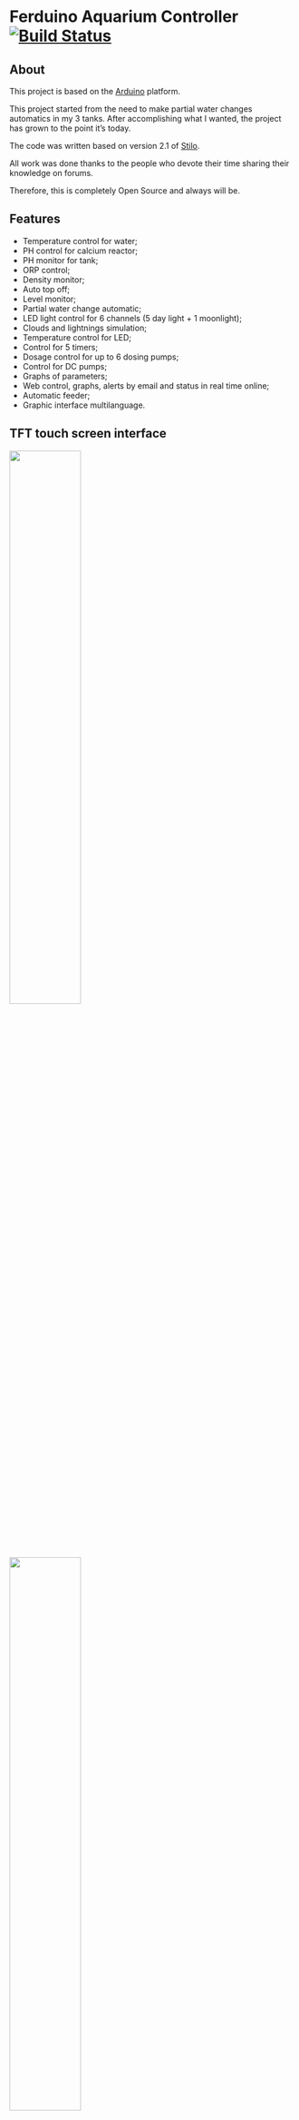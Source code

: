# Ferduino Aquarium Controller [![Build Status](https://travis-ci.com/FernandoGarcia/FerduinoAquariumController.svg?branch=master)](https://travis-ci.com/FernandoGarcia/FerduinoAquariumController)

## About

This project is based on the [Arduino] platform.

This project started from the need to make partial water changes automatics in my 3 tanks.
After accomplishing what I wanted, the project has grown to the point it’s today.

The code was written based on version 2.1 of [Stilo].

All work was done thanks to the people who devote their time sharing their knowledge on forums.

Therefore, this is completely Open Source and always will be.

## Features

-   Temperature control for water;
-   PH control for calcium reactor;
-   PH monitor for tank;
-   ORP control;
-   Density monitor;
-   Auto top off;
-   Level monitor;
-   Partial water change automatic;
-   LED light control for 6 channels (5 day light + 1 moonlight);
-   Clouds and lightnings simulation;
-   Temperature control for LED;
-   Control for 5 timers;
-   Dosage control for up to 6 dosing pumps;
-   Control for DC pumps;
-   Graphs of parameters;
-   Web control, graphs, alerts by email and status in real time online;
-   Automatic feeder;
-   Graphic interface multilanguage.

## TFT touch screen interface

<img width="50%" src="https://www.ferduino.com/forum/gallery/image.php?album_id=10&image_id=26">

<img width="50%" src="https://www.ferduino.com/forum/gallery/image.php?album_id=10&image_id=28">

<img width="50%" src="https://www.ferduino.com/forum/gallery/image.php?album_id=10&image_id=38">

<img width="50%" src="https://www.ferduino.com/forum/gallery/image.php?album_id=10&image_id=27">

<img width="50%" src="https://www.ferduino.com/forum/gallery/image.php?album_id=10&image_id=240">

<img width="50%" src="https://www.ferduino.com/forum/gallery/image.php?album_id=10&image_id=451">

<img width="50%" src="https://www.ferduino.com/forum/gallery/image.php?album_id=10&image_id=242">

<img width="50%" src="https://www.ferduino.com/forum/gallery/image.php?album_id=10&image_id=241">

## Web interface

<img width="50%" src="https://www.ferduino.com/forum/gallery/image.php?album_id=11&image_id=511">

<img width="50%" src="https://www.ferduino.com/forum/gallery/image.php?album_id=11&image_id=512">

<img width="50%" src="https://www.ferduino.com/forum/gallery/image.php?album_id=11&image_id=513">

<img width="50%" src="https://www.ferduino.com/forum/gallery/image.php?album_id=11&image_id=514">

<img width="50%" src="https://www.ferduino.com/forum/gallery/image.php?album_id=11&image_id=515">

<img width="50%" src="https://www.ferduino.com/forum/gallery/image.php?album_id=11&image_id=516">

## Part list

[1 x Arduino mega 2560]

<img width="50%" src="http://arduino.cc/en/uploads/Main/ArduinoMega2560_R3_Fronte.jpg">

[1 x TFT touch screen with resolution 400 x 240]

<img width="50%" src="http://imall.iteadstudio.com/media/catalog/product/cache/1/image/9df78eab33525d08d6e5fb8d27136e95/i/m/im120419006_3.jpg">

[1 X TFT shield]

<img width="50%" src="https://www.ferduino.com/forum/gallery/image.php?album_id=11&image_id=616">

[1 x RTC DS3231 module without external EEPROM]

<img width="50%" src="https://www.ferduino.com/forum/gallery/image.php?album_id=11&image_id=617">

[3 x Temperature sensor DS18B20]

<img width="50%" src="https://www.ferduino.com/forum/gallery/image.php?album_id=11&image_id=524">

[1 x Relay board]

<img width="50%" src="https://ferduino.com/wp-content/uploads/2015/09/SSR-module-board-16-channels.jpg">

[Prototype shield] or [screw shield]

<img width="50%" src="https://www.ferduino.com/forum/gallery/image.php?album_id=11&image_id=112">

<img width="50%" src="http://shop.aqualed-light.com/images/due_mega_screw_top800x600.jpg">

<img width="50%" src="https://www.ferduino.com/forum/gallery/image.php?album_id=11&image_id=474">

1 x [Ethernet shield W5100],  [module] or [ESP8266]

<img width="50%" src="http://arduino.cc/en/uploads/Main/ArduinoEthernetShieldV3.jpg">

<img width="50%" src="http://www.robotshop.com/media/files/images/w5100-ethernet-network-module-1-large.jpg">

<img width="50%" src="https://www.ferduino.com/forum/gallery/image.php?album_id=11&image_id=489">

[6 x Float switch]

<img width="50%" src="https://ferduino.com/forum/gallery/image.php?album_id=11&image_id=53">

[6 x Dosing pump]

<img width="50%" src="https://farm9.staticflickr.com/8285/7711962498_8b684c255f_c.jpg">

[Circuits pH, ORP and EC]

<img src="https://ferduino.com/forum/gallery/image.php?album_id=11&image_id=54">

[1 x Multi circuit UART carrier board]

<img src="https://www.ferduino.com/forum/gallery/image.php?album_id=11&image_id=234">

[1 x PCF8575]

<img width="50%" src="https://farm9.staticflickr.com/8219/8314703390_8313292651_c.jpg">

## Circuits

Please visit [this topic] to see circuits details.

## Assembly details

[TFT shield]

[Ethernet shield and module]

[Add WiFi with less than $5]

## Code installation

Please visit [this tutorial] to see how to install this code.

## Support

Please visit our [Forum] to get support.

## TODO

Energy monitor.

[stilo]: https://code.google.com/archive/p/stilo/downloads

[web control]: https://ferduino.com/webcontrol

[arduino]: http://arduino.cc

[forum]: https://ferduino.com/forum

[this topic]: https://ferduino.com/forum/viewtopic.php?f=24&t=40

[this tutorial]: https://ferduino.com/forum/viewtopic.php?f=8&t=34

[1 x arduino mega 2560]: http://www.ebay.com/sch/i.html?_odkw=arduino+mega+2560r3&LH_BIN=1&_osacat=0&_from=R40&_trksid=p2045573.m570.l1313.TR5.TRC2.A0.H0.Xarduino+mega+2560+r3&_nkw=arduino+mega+2560+r3&_sacat=0

[1 x tft touch screen with resolution 400 x 240]: https://goo.gl/Wtl9TL

[1 x tft shield]: https://www.elecfreaks.com/estore/lcd-tft01-arduino-mega-shield-v2-0-shd10.html

[1 x rtc ds3231 module without external eeprom]: https://goo.gl/weNRNj

[3 x temperature sensor ds18b20]: http://www.ebay.com/sch/i.html?_trksid=p2055845.m570.l1313.TR11.TRC1.A0.H0.Xds18b20&_nkw=ds18b20&_sacat=0&_from=R40

[1 x relay board]: https://ferduino.com/product/solid-state-relay-board-16-channels/

[prototype shield]: http://www.ebay.com/sch/i.html?_odkw=relay+board+arduino&LH_BIN=1&_sop=15&_osacat=0&_from=R40&_trksid=p2045573.m570.l1313.TR2.TRC1.A0.H0.Xprototype+shield+arduino+mega&_nkw=prototype+shield+arduino+mega&_sacat=0

[screw shield]: http://shop.aqualed-light.com/product_info.php?cPath=1_17&products_id=30

[ethernet shield w5100]: http://www.ebay.com/sch/i.html?_odkw=ethernet+shield+arduino&LH_BIN=1&_sop=15&_osacat=0&_from=R40&_trksid=p2045573.m570.l1313.TR2.TRC1.A0.H0.Xethernet+shield+arduino+mega+2560&_nkw=ethernet+shield+arduino+mega+2560&_sacat=0

[module]: http://www.ebay.com/sch/i.html?_odkw=ethernet+shield+module&LH_BIN=1&_sop=15&_osacat=0&_from=R40&_trksid=p2045573.m570.l1313.TR3.TRC2.A0.H0.Xethernet+module&_nkw=ethernet+module&_sacat=0

[esp8266]: https://goo.gl/wCq4uc

[6 x float switch]: http://www.ebay.com/sch/i.html?_trksid=p2055845.m570.l1311.R4.TR11.TRC1.A0.H0.Xfloat+sw&_nkw=float+switch+aquarium&_sacat=0&_from=R40

[6 x dosing pump]: http://www.ebay.com/sch/i.html?_odkw=dosing+pump&LH_BIN=1&_osacat=20754&_from=R40&_trksid=p2045573.m570.l1313.TR1.TRC0.A0.H0.Xdosing+pump+12v&_nkw=dosing+pump+12v&_sacat=20754

[circuits ph, orp and ec]: https://www.atlas-scientific.com/circuits.html?

[1 x multi circuit uart carrier board]: http://atlas-scientific.com/product_pages/components/multi_carrier.html?

[1 x pcf8575]: http://www.ebay.com/sch/i.html?_from=R40&_trksid=p2050601.m570.l1313.TR1.TRC0.A0.H0.Xpcf8575.TRS0&_nkw=pcf8575&_sacat=0

[tft shield]: https://www.ferduino.com/forum/viewtopic.php?f=24&t=488

[ethernet shield and module]: https://www.ferduino.com/forum/viewtopic.php?f=24&t=36

[add wifi with less than $5]: https://www.ferduino.com/forum/viewtopic.php?f=24&t=382
